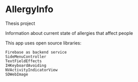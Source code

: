 # AllergyInfo

Thesis project

Information about current state of allergies that affect people

This app uses open source libraries:

    Firebase as backend service
    SideMenuController
    TextFieldEffects
    IHKeyboardAvoiding
    NVActivityIndicatorView
    SDWebImage

